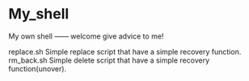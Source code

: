 My_shell
====

My own shell —— welcome give advice to me!

replace.sh	Simple replace script that have a simple recovery function.
rm_back.sh	Simple delete script that have a simple recovery function(unover).

